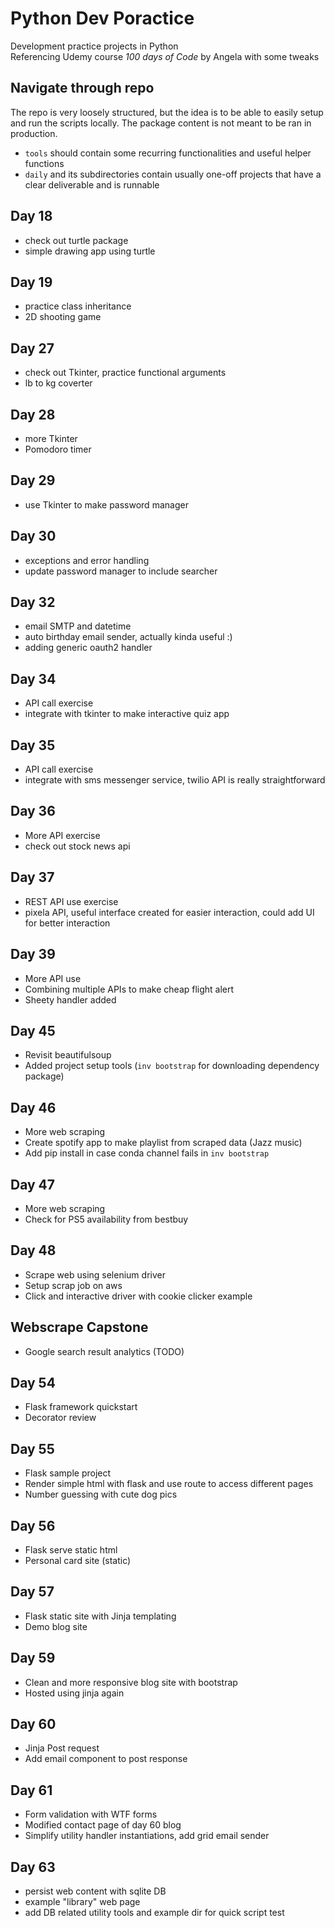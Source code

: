 # Python Dev Poractice
Development practice projects in Python\
Referencing Udemy course *100 days of Code* by Angela with some tweaks

## Navigate through repo
The repo is very loosely structured, but the idea is to be able to easily setup and run the scripts locally. The package content is not meant to be ran in production.
* `tools` should contain some recurring functionalities and useful helper functions
* `daily` and its subdirectories contain usually one-off projects that have a clear deliverable and is runnable

## Day 18
- check out turtle package
- simple drawing app using turtle

## Day 19
- practice class inheritance
- 2D shooting game

## Day 27
- check out Tkinter, practice functional arguments
- lb to kg coverter

## Day 28
- more Tkinter
- Pomodoro timer

## Day 29
- use Tkinter to make password manager

## Day 30
- exceptions and error handling
- update password manager to include searcher

## Day 32
- email SMTP and datetime
- auto birthday email sender, actually kinda useful :)
- adding generic oauth2 handler

## Day 34
- API call exercise
- integrate with tkinter to make interactive quiz app

## Day 35
- API call exercise
- integrate with sms messenger service, twilio API is really straightforward

## Day 36
- More API exercise
- check out stock news api

## Day 37
- REST API use exercise
- pixela API, useful interface created for easier interaction, could add UI for better interaction

## Day 39
- More API use
- Combining multiple APIs to make cheap flight alert
- Sheety handler added

## Day 45
- Revisit beautifulsoup
- Added project setup tools (`inv bootstrap` for downloading dependency package)

## Day 46
- More web scraping
- Create spotify app to make playlist from scraped data (Jazz music)
- Add pip install in case conda channel fails in `inv bootstrap`

## Day 47
- More web scraping
- Check for PS5 availability from bestbuy

## Day 48
- Scrape web using selenium driver
- Setup scrap job on aws
- Click and interactive driver with cookie clicker example

## Webscrape Capstone
- Google search result analytics (TODO)


## Day 54
- Flask framework quickstart
- Decorator review

## Day 55
- Flask sample project
- Render simple html with flask and use route to access different pages
- Number guessing with cute dog pics

## Day 56
- Flask serve static html
- Personal card site (static)

## Day 57
- Flask static site with Jinja templating
- Demo blog site

## Day 59
- Clean and more responsive blog site with bootstrap
- Hosted using jinja again

## Day 60
- Jinja Post request
- Add email component to post response

## Day 61
- Form validation with WTF forms
- Modified contact page of day 60 blog
- Simplify utility handler instantiations, add grid email sender

## Day 63
- persist web content with sqlite DB
- example "library" web page
- add DB related utility tools and example dir for quick script test